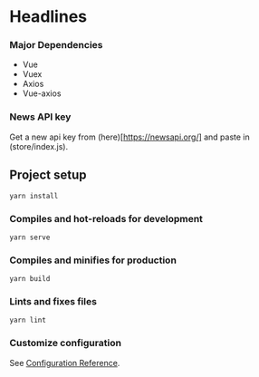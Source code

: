 # Headlines

### Major Dependencies 

- Vue
- Vuex
- Axios
- Vue-axios

### News API key
Get a new api key from (here)[https://newsapi.org/] and paste in (store/index.js).

## Project setup
```
yarn install
```

### Compiles and hot-reloads for development
```
yarn serve
```

### Compiles and minifies for production
```
yarn build
```

### Lints and fixes files
```
yarn lint
```

### Customize configuration
See [Configuration Reference](https://cli.vuejs.org/config/).
